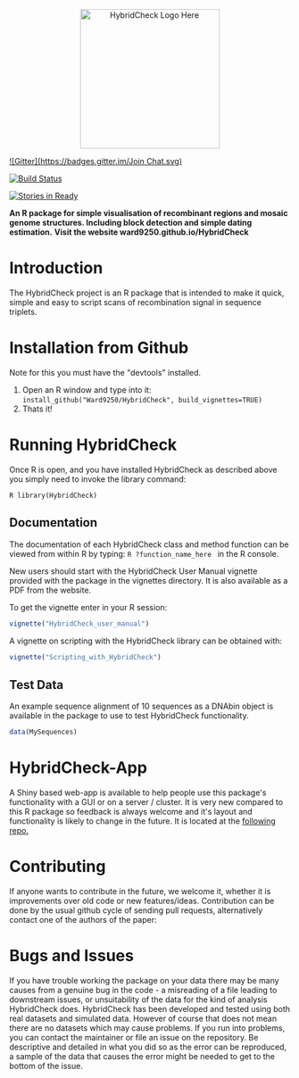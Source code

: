 <a name="logo"/>
<div align="center">
<a href="http://ward9250.github.io/HybridCheck">
<img src="http://ward9250.github.io/HybridCheck/img/HybridCheckLogo.png" height="250" alt="HybridCheck Logo Here"></img>
</a>
</div>

[![Gitter](https://badges.gitter.im/Join Chat.svg)](https://gitter.im/Ward9250/HybridCheck?utm_source=badge&utm_medium=badge&utm_campaign=pr-badge&utm_content=badge)

[![Build Status](https://travis-ci.org/Ward9250/HybridCheck.svg?branch=master)](https://travis-ci.org/Ward9250/HybridCheck)

[![Stories in Ready](https://badge.waffle.io/Ward9250/HybridCheck.png?label=ready&title=Ready)](https://waffle.io/Ward9250/HybridCheck)

**An R package for simple visualisation of recombinant regions and mosaic genome structures. Including block detection and simple dating estimation.**
**Visit the website ward9250.github.io/HybridCheck**

# Introduction

The HybridCheck project is an R package that is intended to make it quick, simple and easy to script scans of recombination signal in sequence triplets.

# Installation from Github

Note for this you must have the "devtools" installed.

1. Open an R window and type into it: `install_github("Ward9250/HybridCheck", build_vignettes=TRUE)`
2. Thats it!

# Running HybridCheck

Once R is open, and you have installed HybridCheck as described above you simply need to invoke the library command:

```R library(HybridCheck) ```

## Documentation

The documentation of each HybridCheck class and method function can be viewed from within R by typing:
```R ?function_name_here ``` in the R console.

New users should start with the HybridCheck User Manual vignette provided with the package in the vignettes directory.
It is also available as a PDF from the website.

To get the vignette enter in your R session:
```R
vignette("HybridCheck_user_manual")
```

A vignette on scripting with the HybridCheck library can be obtained with:
```R
vignette("Scripting_with_HybridCheck")
```

## Test Data

An example sequence alignment of 10 sequences as a DNAbin object is available in the package to use to test HybridCheck functionality.
```R
data(MySequences)
```

# HybridCheck-App

A Shiny based web-app is available to help people use this package's functionality with a GUI or on a server / cluster.
It is very new compared to this R package so feedback is always welcome and it's layout and functionality is likely to change in the future. It is located at the [following repo.](https://github.com/Ward9250/HybridCheck-App)


# Contributing

If anyone wants to contribute in the future, we welcome it, whether it is improvements over old code or new features/ideas.
Contribution can be done by the usual github cycle of sending pull requests, alternatively contact one of the authors of the paper:

# Bugs and Issues

If you have trouble working the package on your data there may be many causes from a genuine bug in the code - a misreading of a file leading to downstream issues, or unsuitability of the data for the kind of analysis HybridCheck does.
HybridCheck has been developed and tested using both real datasets and simulated data. However of course that does not mean there are no datasets which may cause problems. If you run into problems, you can contact the maintainer or file an issue on the repository.
Be descriptive and detailed in what you did so as the error can be reproduced, a sample of the data that causes the error might be needed to get to the bottom of the issue.
